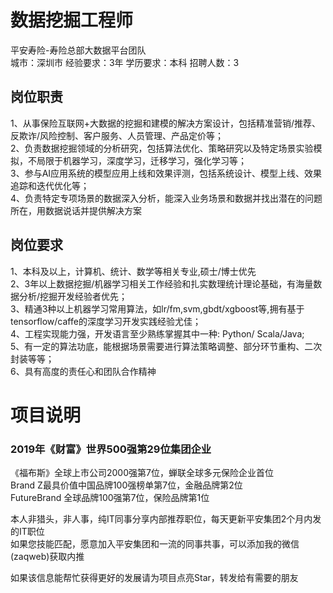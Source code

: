# 数据挖掘工程师
平安寿险-寿险总部大数据平台团队  
城市：深圳市 经验要求：3年 学历要求：本科  招聘人数：3

## 岗位职责
1、从事保险互联网+大数据的挖掘和建模的解决方案设计，包括精准营销/推荐、反欺诈/风险控制、客户服务、人员管理、产品定价等；   
2、负责数据挖掘领域的分析研究，包括算法优化、策略研究以及特定场景实验模拟，不局限于机器学习，深度学习，迁移学习，强化学习等；   
3、参与AI应用系统的模型应用上线和效果评测，包括系统设计、模型上线、效果追踪和迭代优化等；   
4、负责特定专项场景的数据深入分析，能深入业务场景和数据并找出潜在的问题所在，用数据说话并提供解决方案

## 岗位要求
1、本科及以上，计算机、统计、数学等相关专业,硕士/博士优先   
2、3年以上数据挖掘/机器学习相关工作经验和扎实数理统计理论基础，有海量数据分析/挖掘开发经验者优先；   
3、精通3种以上机器学习常用算法，如lr/fm,svm,gbdt/xgboost等,拥有基于tensorflow/caffe的深度学习开发实践经验尤佳；   
4、工程实现能力强，开发语言至少熟练掌握其中一种: Python/ Scala/Java;   
5、有一定的算法功底，能根据场景需要进行算法策略调整、部分环节重构、二次封装等等；   
6、具有高度的责任心和团队合作精神

# 项目说明

### 2019年《财富》世界500强第29位集团企业
《福布斯》全球上市公司2000强第7位，蝉联全球多元保险企业首位  
Brand Z最具价值中国品牌100强榜单第7位，金融品牌第2位  
FutureBrand 全球品牌100强第7位，保险品牌第1位

本人非猎头，非人事，纯IT同事分享内部推荐职位，每天更新平安集团2个月内发的IT职位  
如果您技能匹配，愿意加入平安集团和一流的同事共事，可以添加我的微信(zaqweb)获取内推 

如果该信息能帮忙获得更好的发展请为项目点亮Star，转发给有需要的朋友




